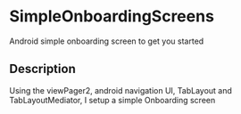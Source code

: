 # SimpleOnboardingScreens
Android simple onboarding screen to get you started

## Description
Using the viewPager2, android navigation UI, TabLayout and TabLayoutMediator, I setup a simple Onboarding screen

